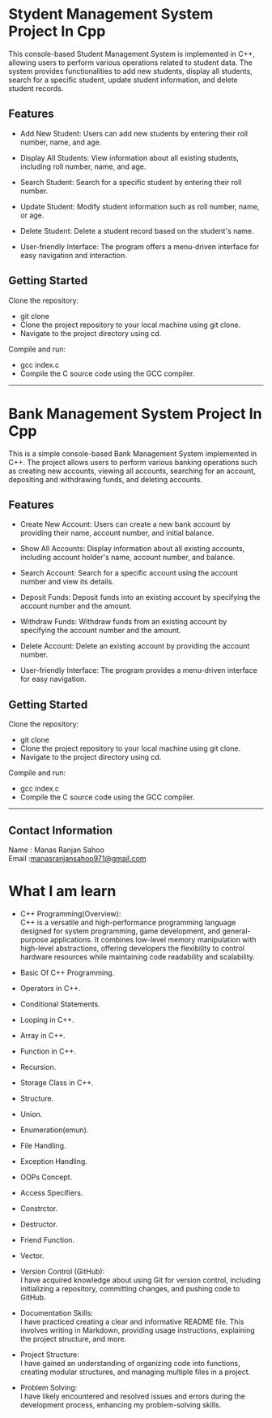 # Stydent Management System Project In Cpp

This console-based Student Management System is implemented in C++, allowing users to perform various operations related to student data.
The system provides functionalities to add new students, display all students, search for a specific student, update student information, and delete student records.

## Features

- Add New Student: Users can add new students by entering their roll number, name, and age.

- Display All Students: View information about all existing students, including roll number, name, and age.

- Search Student: Search for a specific student by entering their roll number.

- Update Student: Modify student information such as roll number, name, or age.

- Delete Student: Delete a student record based on the student's name.

 - User-friendly Interface: The program offers a menu-driven interface for easy navigation and interaction.

## Getting Started

Clone the repository:

- git clone <repository-url>
- Clone the project repository to your local machine using git clone.
- Navigate to the project directory using cd.

Compile and run:

- gcc index.c 
- Compile the C source code using the GCC compiler.


<hr>

# Bank Management System Project In Cpp

This is a simple console-based Bank Management System implemented in C++.
The project allows users to perform various banking operations such as creating new accounts, viewing all accounts, searching for an account, depositing and withdrawing funds, and deleting accounts.

## Features

- Create New Account: Users can create a new bank account by providing their name, account number, and initial balance.

- Show All Accounts: Display information about all existing accounts, including account holder's name, account number, and balance.

- Search Account: Search for a specific account using the account number and view its details.

- Deposit Funds: Deposit funds into an existing account by specifying the account number and the amount.

- Withdraw Funds: Withdraw funds from an existing account by specifying the account number and the amount.

- Delete Account: Delete an existing account by providing the account number.

- User-friendly Interface: The program provides a menu-driven interface for easy navigation.

## Getting Started

Clone the repository:

- git clone <repository-url>
- Clone the project repository to your local machine using git clone.
- Navigate to the project directory using cd.

Compile and run:

- gcc index.c 
- Compile the C source code using the GCC compiler.

<hr>

## Contact Information
Name : Manas Ranjan Sahoo<br>
Email :manasranjansahoo971@gmail.com

# What I am learn
- C++ Programming(Overview):<br>
   C++ is a versatile and high-performance programming language designed for system programming, game development, and general-purpose applications.
   It combines low-level memory manipulation with high-level abstractions, offering developers the flexibility to control hardware resources while maintaining code readability and scalability.

- Basic Of C++ Programming.<br>
- Operators in C++.<br>
- Conditional Statements.<br>
- Looping in C++.<br>
- Array in C++.<br>
- Function in C++.<br>
- Recursion.<br>
- Storage Class in C++.<br>
- Structure.<br>
- Union.<br>
- Enumeration(emun).<br>
- File Handling.<br>
- Exception Handling.<br>
- OOPs Concept.<br>
- Access Specifiers.<br>
- Constrctor.<br>
- Destructor.<br>
- Friend Function.<br>
- Vector.<br>


- Version Control (GitHub):<br>
I have acquired knowledge about using Git for version control, including initializing a repository, committing changes, and pushing code to GitHub.
  
- Documentation Skills:<br>
I have practiced creating a clear and informative README file. This involves writing in Markdown, providing usage instructions, explaining the project structure, and more.

- Project Structure:<br>
I have gained an understanding of organizing code into functions, creating modular structures, and managing multiple files in a project.

- Problem Solving:<br>
I have likely encountered and resolved issues and errors during the development process, enhancing my problem-solving skills.
